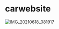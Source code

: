 # carwebsite


![IMG_20210618_081917](https://user-images.githubusercontent.com/86655048/127254397-2064a0d8-f09c-4d9b-920c-9b219e2b3174.JPG)


